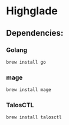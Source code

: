 # Highglade

## Dependencies:

### Golang
```sh
brew install go
```

### mage 
```sh
brew install mage
```
### TalosCTL
```sh
brew install talosctl
```

